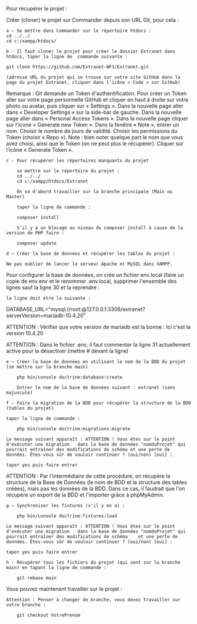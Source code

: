 Pour récupérer le projet : 

Créer (cloner) le projet sur Commander depuis son URL Git, pour cela :
	
	a – Se mettre dans Commander sur le répertoire htdocs :
	cd ../../
	cd c:/xampp/htdocs/

	b - Il faut cloner le projet pour créer le dossier Extranet dans htdocs, taper la ligne de 	commande suivante :

	git clone https://github.com/Extranet-WF3/Extranet.git
    
    (adresse URL du projet qui se trouve sur votre site GitHub dans la page du projet Extranet, cliquer dans l'icône « Code » sur GitHub)

Remarque : Git demande un Token d'authentification. Pour créer un Token aller sur votre page personnelle GitHub et cliquer en haut à droite sur votre photo ou avatar, puis cliquer sur « Settings ». Dans la nouvelle page aller dans « Developer Settings » sur la side-bar de gauche. Dans la nouvelle page aller dans « Personal Access Tokens ». Dans la nouvelle page cliquer sur l'icone « Generate new Token ». Dans la fenêtre « Note », entrer un nom. Choisir le nombre de jours de validité. Choisir les permissions du Token (choisir « Repo »). Note : bien noter quelque part le nom que vous avez choisi, ainsi que le Token (on ne peut plus le récupérer). Cliquer sur l'icône « Generate Token ».

	c - Pour récupérer les répertoires manquants du projet

		se mettre sur le répertoire du projet :
		cd ../../
		cd c:/xampp/htdocs/Extranet

		On va d'abord travailler sur la branche principale (Main ou Master)

		taper la ligne de commande :

		composer install

		S'il y a un blocage au niveau du composer install à cause de la version de PHP faire :
		
		composer update

	d – Créer la base de données et récupérer les tables du projet :

	Ne pas oublier de lancer le serveur Apache et MySQL dans XAMPP.

Pour configurer la base de données, on crée un fichier env.local (faire un copie de env.env et le renommer .env.local, supprimer l'ensemble des lignes sauf la ligne 30 et la reprendre :

	la ligne doit être la suivante :

DATABASE_URL="mysql://root:@127.0.0.1:3306/extranet?serverVersion=mariadb-10.4.20"

ATTENTION : Vérifier que votre version de mariadb est la bonne : Ici c'est la version 10.4.20


ATTENTION : Dans le fichier .env, il faut commenter la ligne 31 actuellement active pour la désactiver (mettre # devant la ligne)

	e – Créer la base de données en utilisant le nom de la BDD du projet (se mettre sur la branche main)

		php bin/console doctrine:database:create

        Entrer le nom de la base de données suivant : extranet (sans majuscule)

	f – Faire la migration de la BDD pour récupérer la structure de la BDD (tables du projet)

	taper la ligne de commande :

		php bin/console doctrine:migrations:migrate

	Le message suivant apparaît : ATTENTION ! Vous êtes sur le point d'exécuter une migration 	dans la base de données "nomduProjet" qui pourrait entraîner des modifications de schéma et une perte de données. Êtes-vous sûr de vouloir continuer ? (oui/non) [oui] :

	taper yes puis faire entrer

ATTENTION : Par l'intermédiaire de cette procédure, on récupère la structure de la Base de Données (le nom de BDD et la structure des tables créées), mais pas les données de la BDD. Dans ce cas, il faudrait que l'on récupère un export de la BDD et l'importer grâce à phpMyAdmin.

	g – Synchroniser les fixtures (s'il y en a) :

		php bin/console doctrine:fixtures:load

	Le message suivant apparaît : ATTENTION ! Vous êtes sur le point d'exécuter une migration 	dans la base de données "nomduProjet" qui pourrait entraîner des modifications de schéma 	et une perte de données. Êtes-vous sûr de vouloir continuer ? (oui/non) [oui] :

	taper yes puis faire entrer

	h - Récupérer tous les fichiers du projet (qui sont sur la branche main) en tapant la ligne de commande :

	 	git rebase main

Vous pouvez maintenant travailler sur le projet :

    Attention : Penser à changer de branche, vous devez travailler sur votre branche :

        git checkout VotrePrenom